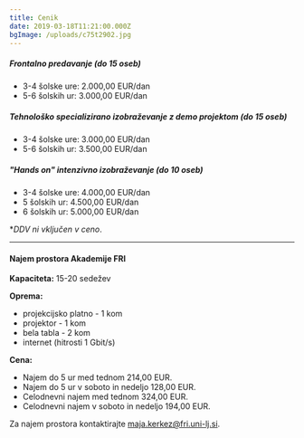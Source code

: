 ```yaml
---
title: Cenik
date: 2019-03-18T11:21:00.000Z
bgImage: /uploads/c75t2902.jpg
---
```

##### Frontalno predavanje (do 15 oseb)

* 3-4 šolske ure: 2.000,00 EUR/dan
* 5-6 šolskih ur: 3.000,00 EUR/dan

##### Tehnološko specializirano izobraževanje z demo projektom (do 15 oseb)

* 3-4 šolske ure: 3.000,00 EUR/dan
* 5-6 šolskih ur: 3.500,00 EUR/dan

##### "Hands on" intenzivno izobraževanje (do 10 oseb)

* 3-4 šolske ure: 4.000,00 EUR/dan
* 5 šolskih ur: 4.500,00 EUR/dan
* 6 šolskih ur: 5.000,00 EUR/dan

\*_DDV ni vključen v ceno_.

- - -

#### Najem prostora Akademije FRI

**Kapaciteta:** 15-20 sedežev

**Oprema:**

* projekcijsko platno - 1 kom
* projektor - 1 kom
* bela tabla - 2 kom
* internet (hitrosti 1 Gbit/s)

**Cena:**

* Najem do 5 ur med tednom 214,00 EUR.
* Najem do 5 ur v soboto in nedeljo 128,00 EUR.
* Celodnevni najem med tednom 324,00 EUR.
* Celodnevni najem v soboto in nedeljo 194,00 EUR.

Za najem prostora kontaktirajte maja.kerkez@fri.uni-lj.si.
